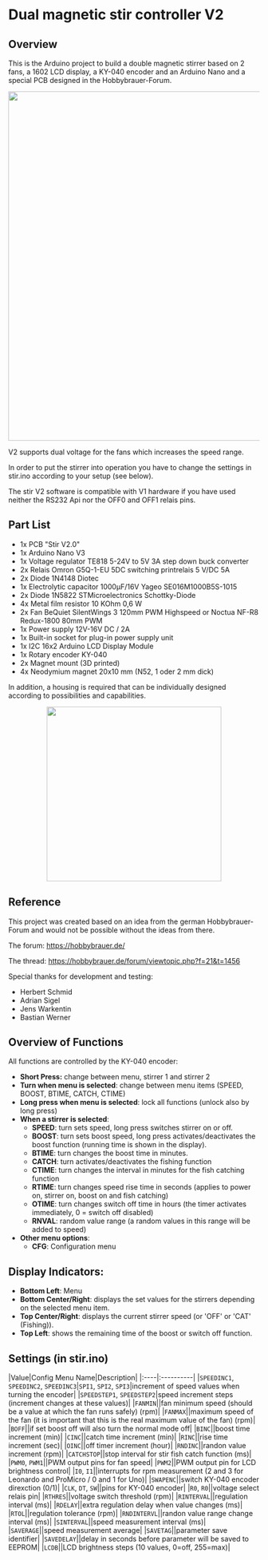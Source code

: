 # Dual magnetic stir controller V2

## Overview

This is the Arduino project to build a double magnetic stirrer based on 2 fans, a 1602 LCD display, a KY-040 encoder and an Arduino Nano and a special PCB designed in the Hobbybrauer-Forum.

<p align="center">
<img src="https://github.com/micworg/stir/blob/master/images/stir+pcb.jpg" width=700>
</p>

V2 supports dual voltage for the fans which increases the speed range.

In order to put the stirrer into operation you have to change the settings in stir.ino according to your setup (see below).

The stir V2 software is compatible with V1 hardware if you have used neither the RS232 Api nor the OFF0 and OFF1 relais pins.

## Part List

* 1x PCB "Stir V2.0"
* 1x Arduino Nano V3
* 1x Voltage regulator TE818 5-24V to 5V 3A step down buck converter
* 2x Relais Omron G5Q-1-EU 5DC switching printrelais 5 V/DC 5A 
* 2x Diode 1N4148 Diotec
* 1x Electrolytic capacitor 1000µF/16V Yageo SE016M1000B5S-1015
* 2x Diode 1N5822 STMicroelectronics Schottky-Diode
* 4x Metal film resistor 10 KOhm 0,6 W
* 2x Fan BeQuiet SilentWings 3 120mm PWM Highspeed or Noctua NF-R8 Redux-1800 80mm PWM
* 1x Power supply 12V-16V DC / 2A
* 1x Built-in socket for plug-in power supply unit
* 1x I2C 16x2 Arduino LCD Display Module
* 1x Rotary encoder KY-040 
* 2x Magnet mount (3D printed)
* 4x Neodymium magnet 20x10 mm (N52, 1 oder 2 mm dick)

In addition, a housing is required that can be individually designed according to possibilities and capabilities.

<p align="center">
<img src="https://github.com/micworg/stir/blob/master/images/v2_board.jpg" width=350>
</p>

## Reference

This project was created based on an idea from the german Hobbybrauer-Forum and would not be possible without the ideas from there.

The forum: https://hobbybrauer.de/

The thread: https://hobbybrauer.de/forum/viewtopic.php?f=21&t=1456

Special thanks for development and testing:

* Herbert Schmid 
* Adrian Sigel
* Jens Warkentin
* Bastian Werner

## Overview of Functions

All functions are controlled by the KY-040 encoder:

* **Short Press:** change between menu, stirrer 1 and stirrer 2
* **Turn when menu is selected**: change between menu items (SPEED, BOOST, BTIME, CATCH, CTIME)
* **Long press when menu is selected**: lock all functions (unlock also by long press)
* **When a stirrer is selected**:
  * **SPEED**: turn sets speed, long press switches stirrer on or off.
  * **BOOST**: turn sets boost speed, long press activates/deactivates the boost function (running time is shown in the display).
  * **BTIME**: turn changes the boost time in minutes.
  * **CATCH**: turn activates/deactivates the fishing function
  * **CTIME**: turn changes the interval in minutes for the fish catching function
  * **RTIME**: turn changes speed rise time in seconds (applies to power on, stirrer on, boost on and fish catching)
  * **OTIME**: turn changes switch off time in hours (the timer activates immediately, 0 = switch off disabled)
  * **RNVAL**: random value range (a random values in this range will be added to speed) 
* **Other menu options**:
  * **CFG**: Configuration menu 

## Display Indicators:

* **Bottom Left**: Menu
* **Bottom Center/Right**: displays the set values for the stirrers depending on the selected menu item.
* **Top Center/Right**: displays the current stirrer speed (or 'OFF' or 'CAT' (Fishing)).
* **Top Left**: shows the remaining time of the boost or switch off function.

## Settings (in stir.ino)

|Value|Config Menu Name|Description|
|:----|:----------|
|`SPEEDINC1`, `SPEEDINC2`, `SPEEDINC3`|`SPI1`, `SPI2`, `SPI3`|increment of speed values when turning the encoder|
|`SPEEDSTEP1`, `SPEEDSTEP2`|speed increment steps (increment changes at these values)|
|`FANMIN`||fan minimum speed (should be a value at which the fan runs safely) (rpm)|
|`FANMAX`||maximum speed of the fan (it is important that this is the real maximum value of the fan) (rpm)|
|`BOFF`||if set boost off will also turn the normal mode off|
|`BINC`||boost time increment (min)|
|`CINC`||catch time increment (min)|
|`RINC`||rise time increment (sec)|
|`OINC`||off timer increment (hour)|
|`RNDINC`||randon value increment (rpm)|
|`CATCHSTOP`||stop interval for stir fish catch function (ms)|
|`PWM0`, `PWM1`||PWM output pins for fan speed|
|`PWM2`||PWM output pin for LCD brightness control|
|`I0`, `I1`||interrupts for rpm measurement (2 and 3 for Leonardo and ProMicro / 0 and 1 for Uno)|
|`SWAPENC`||switch KY-040 encoder direxction (0/1)| 
|`CLK`, `DT`, `SW`||pins for KY-040 encoder| 
|`R0`, `R0`||voltage select relais pin| 
|`RTHRES`||voltage switch threshold (rpm)| 
|`RINTERVAL`||regulation interval (ms)|
|`RDELAY`||extra regulation delay when value changes (ms)|
|`RTOL`||regulation tolerance (rpm)|
|`RNDINTERVL`||randon value range change interval (ms)|
|`SINTERVAL`||speed measurement interval (ms)|
|`SAVERAGE`||speed measurement average|
|`SAVETAG`||parameter save identifier|
|`SAVEDELAY`||delay in seconds before parameter will be saved to EEPROM|
|`LCDB`||LCD brightness steps (10 values, 0=off, 255=max)|

